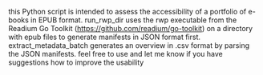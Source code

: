 this Python script is intended to assess the accessibility of a portfolio of e-books in EPUB format.
run_rwp_dir uses the rwp executable from the Readium Go Toolkit (https://github.com/readium/go-toolkit) on a directory with epub files to generate manifests in JSON format first.
extract_metadata_batch generates an overview in .csv format by parsing the JSON manifests.
feel free to use and let me know if you have suggestions how to improve the usability
